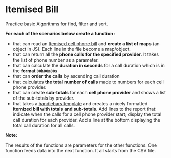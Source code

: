 # Itemised Bill

Practice basic Algorithms for find, filter and sort.

**For each of the scenarios below create a function :**

* that can read an [Itemised cell phone bill](./ItemisedBill.csv) and **create a list of maps** (an object in JS). Each line in the file become a map/object.
* that can return all the **phone calls for the specified provider**. It takes the list of phone number as a parameter.
* that can calculate the **duration in seconds** for a call duration which is in the **format `00h00m00s`**
* that can **order the calls** by ascending call duration
* that calculates **the total number of calls** made to numbers for each cell phone provider.
* that can create **sub-totals** for each **cell phone provider** and shows a list of the sub-totals by provider.
* that takes a [handlebars template](https://www.npmjs.com/package/handlebars) and creates a nicely formatted **itemized bill with totals and sub-totals**. Add lines to the report that: indicate when the calls for a cell phone provider start; display the total call duration for each provider. Add a line at the bottom displaying the total call duration for all calls.

**Note:**

The results of the functions are parameters for the other functions. One function feeds data into the next function. It all starts from the CSV file.
